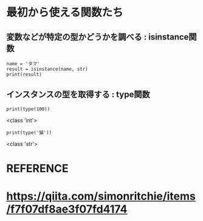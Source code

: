 # 最初から使える関数たち



## 変数などが特定の型かどうかを調べる : isinstance関数
```
name = 'タマ'
result = isinstance(name, str)
print(result)
```



## インスタンスの型を取得する : type関数
```
print(type(100))
```
<class 'int'>

```
print(type('猫'))
```
<class 'str'>



# REFERENCE
# https://qiita.com/simonritchie/items/f7f07df8ae3f07fd4174